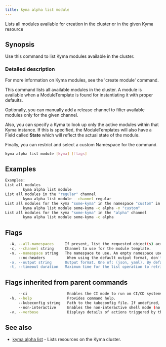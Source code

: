 ```yaml
---
title: kyma alpha list module
---
```


Lists all modules available for creation in the cluster or in the given Kyma resource

## Synopsis

Use this command to list Kyma modules available in the cluster.

### Detailed description

For more information on Kyma modules, see the 'create module' command.

This command lists all available modules in the cluster. 
A module is available when a ModuleTemplate is found for instantiating it with proper defaults.

Optionally, you can manually add a release channel to filter available modules only for the given channel.

Also, you can specify a Kyma to look up only the active modules within that Kyma instance. If this is specified,
the ModuleTemplates will also have a Field called **State** which will reflect the actual state of the module.

Finally, you can restrict and select a custom Namespace for the command.


```bash
kyma alpha list module [kyma] [flags]
```

## Examples

```bash
Examples:
List all modules
		kyma alpha list module
List all modules in the "regular" channel
		kyma alpha list module --channel regular
List all modules for the kyma "some-kyma" in the namespace "custom" in the "alpha" channel
		kyma alpha list module some-kyma -c alpha -n "custom"
List all modules for the kyma "some-kyma" in the "alpha" channel
		kyma alpha list module some-kyma -c alpha

```

## Flags

```bash
  -A, --all-namespaces     If present, list the requested object(s) across all namespaces. Namespace in current context is ignored even if specified with --namespace
  -c, --channel string     Channel to use for the module template.
  -n, --namespace string   The namespace to use. An empty namespace uses 'default' (default "default")
      --no-headers          When using the default output format, don't print headers (default print headers)
  -o, --output string      Output format. One of: (json, yaml). By default uses an in-built template file. It is currently impossible to add your own template file. (default "go-template-file")
  -t, --timeout duration   Maximum time for the list operation to retrieve ModuleTemplates. (default 1m0s)
```

## Flags inherited from parent commands

```bash
      --ci                  Enables the CI mode to run on CI/CD systems. It avoids any user interaction (such as no dialog prompts) and ensures that logs are formatted properly in log files (such as no spinners for CLI steps).
  -h, --help                Provides command help.
      --kubeconfig string   Path to the kubeconfig file. If undefined, Kyma CLI uses the KUBECONFIG environment variable, or falls back "/$HOME/.kube/config".
      --non-interactive     Enables the non-interactive shell mode (no colorized output, no spinner).
  -v, --verbose             Displays details of actions triggered by the command.
```

## See also

* [kyma alpha list](kyma_alpha_list.md)	 - Lists resources on the Kyma cluster.

